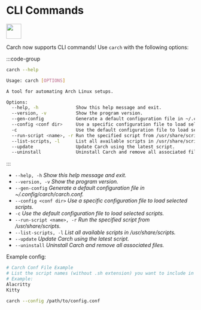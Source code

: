# CLI Commands  
<img src="https://cdn-icons-png.flaticon.com/128/2581/2581117.png" width="40" />

Carch now supports CLI commands! Use `carch` with the following options:  

:::code-group

```sh [CLI]
carch --help

```

```sh [Preview]
Usage: carch [OPTIONS]

A tool for automating Arch Linux setups.

Options:
  --help, -h              Show this help message and exit.
  --version, -v           Show the program version.
  --gen-config            Generate a default configuration file in ~/.config/carch/carch.conf.
  --config <conf dir>     Use a specific configuration file to load selected scripts.
  -c                      Use the default configuration file to load selected scripts.
  --run-script <name>, -r Run the specified script from /usr/share/scripts.
  --list-scripts, -l      List all available scripts in /usr/share/scripts.
  --update                Update Carch using the latest script.
  --uninstall             Uninstall Carch and remove all associated files.
```
:::

  - `--help, -h`              *Show this help message and exit.*
  - `--version, -v`           *Show the program version.*
  - `--gen-config`            *Generate a default configuration file in ~/.config/carch/carch.conf.*
  - `--config <conf dir>`     *Use a specific configuration file to load selected scripts.*
  - `-c`                      *Use the default configuration file to load selected scripts.*
  - `--run-script <name>, -r` *Run the specified script from /usr/share/scripts.*
  - `--list-scripts, -l`      *List all available scripts in /usr/share/scripts.*
  - `--update`                *Update Carch using the latest script.*
  - `--uninstall`             *Uninstall Carch and remove all associated files.*

Example config:


```sh
# Carch Conf File Example
# List the script names (without .sh extension) you want to include in the menu.
# Example:
Alacritty
Kitty
```

```sh
carch --config /path/to/config.conf
```
